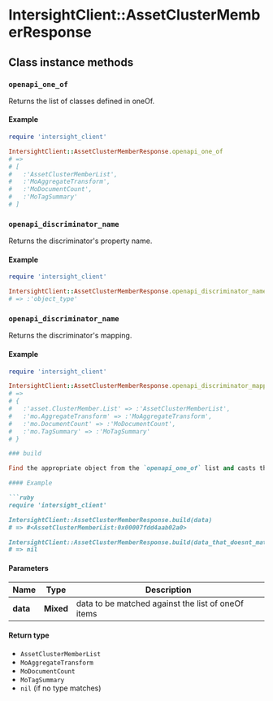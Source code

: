 # IntersightClient::AssetClusterMemberResponse

## Class instance methods

### `openapi_one_of`

Returns the list of classes defined in oneOf.

#### Example

```ruby
require 'intersight_client'

IntersightClient::AssetClusterMemberResponse.openapi_one_of
# =>
# [
#   :'AssetClusterMemberList',
#   :'MoAggregateTransform',
#   :'MoDocumentCount',
#   :'MoTagSummary'
# ]
```

### `openapi_discriminator_name`

Returns the discriminator's property name.

#### Example

```ruby
require 'intersight_client'

IntersightClient::AssetClusterMemberResponse.openapi_discriminator_name
# => :'object_type'
```

### `openapi_discriminator_name`

Returns the discriminator's mapping.

#### Example

```ruby
require 'intersight_client'

IntersightClient::AssetClusterMemberResponse.openapi_discriminator_mapping
# =>
# {
#   :'asset.ClusterMember.List' => :'AssetClusterMemberList',
#   :'mo.AggregateTransform' => :'MoAggregateTransform',
#   :'mo.DocumentCount' => :'MoDocumentCount',
#   :'mo.TagSummary' => :'MoTagSummary'
# }

### build

Find the appropriate object from the `openapi_one_of` list and casts the data into it.

#### Example

```ruby
require 'intersight_client'

IntersightClient::AssetClusterMemberResponse.build(data)
# => #<AssetClusterMemberList:0x00007fdd4aab02a0>

IntersightClient::AssetClusterMemberResponse.build(data_that_doesnt_match)
# => nil
```

#### Parameters

| Name | Type | Description |
| ---- | ---- | ----------- |
| **data** | **Mixed** | data to be matched against the list of oneOf items |

#### Return type

- `AssetClusterMemberList`
- `MoAggregateTransform`
- `MoDocumentCount`
- `MoTagSummary`
- `nil` (if no type matches)

